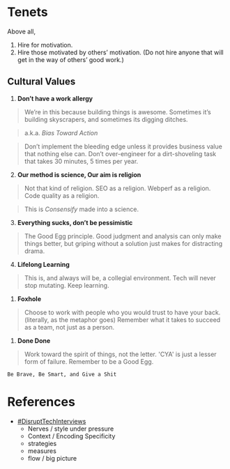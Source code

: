 # Tenets

Above all, 

1. Hire for motivation.
2. Hire those motivated by others’ motivation. (Do not hire anyone that will get in the way of others’ good work.)


## Cultural Values

1. **Don’t have a work allergy**

  > We’re in this because building things is awesome. Sometimes it’s building skyscrapers, and sometimes its digging ditches. 
  
  > a.k.a. _Bias Toward Action_
  
  > Don’t implement the bleeding edge unless it provides business value that nothing else can. Don’t over-engineer for a dirt-shoveling task that takes 30 minutes, 5 times per year. 

2. **Our method is science, Our aim is religion**

  > Not that kind of religion. SEO as a religion.  Webperf as a religion.  Code quality as a religion.
  
  > This is _Consensify_ made into a science.

3. **Everything sucks, don’t be pessimistic**

  > The Good Egg principle.  Good judgment and analysis can only make things better, but griping without a solution just makes for distracting drama.

4. **Lifelong Learning**

  > This is, and always will be, a collegial environment. Tech will never stop mutating. Keep learning. 

1. **Foxhole**

  > Choose to work with people who you would trust to have your back. (literally, as the metaphor goes) Remember what it takes to succeed as a team, not just as a person.

1. **Done Done**

  > Work toward the spirit of things, not the letter.  'CYA' is just a lesser form of failure. Remember to be a Good Egg.


``` 
Be Brave, Be Smart, and Give a Shit
```


# References

* [#DisruptTechInterviews](https://matt.sh/disrupt-tech-interviews)
  * Nerves / style under pressure
  * Context / Encoding Specificity
  * strategies
  * measures
  * flow / big picture